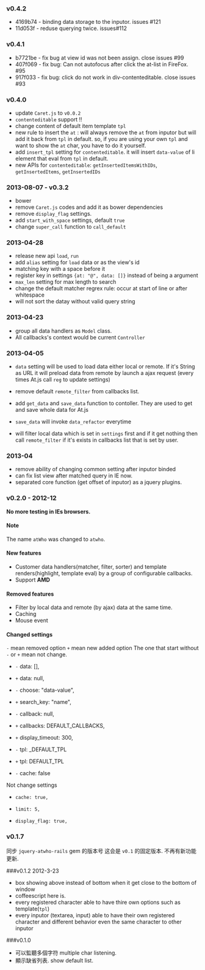 ### v0.4.2

* 4169b74 - binding data storage to the inputor. issues #121
* 11d053f - reduse querying twice. issues#112

### v0.4.1

* b7721be - fix bug at view id was not been assign. close issues #99
* 407f069 - fix bug: Can not autofocus after click the at-list in FireFox. #95
* 917f033 - fix bug: click do not work in div-contenteditable. close issues #93

### v0.4.0

* update `Caret.js` to `v0.0.2`
* `contenteditable` support !!
* change content of default item template `tpl`
* new rule to insert the `at` : will always remove the `at` from inputor but will add it back from `tpl` in default.
  so, if you are using your own `tpl` and want to show the `at` char, you have to do it yourself.
* add `insert_tpl` setting for `contenteditable`.
  it will insert `data-value` of li element that eval from `tpl` in default.
* new APIs for `contenteditable`: `getInsertedItemsWithIDs`, `getInsertedItems`, `getInsertedIDs`

### 2013-08-07 - v0.3.2

* bower
* remove `Caret.js` codes and add it as bower dependencies
* remove `display_flag` settings.
* add `start_with_space` settings, default `true`
* change `super_call` function to `call_default`

### 2013-04-28

* release new api `load`, `run`
* add `alias` setting for `load` data or as the view's id
* matching key with a space before it
* register key in settings `{at: "@", data: []}` instead of being a argument
* `max_len` setting for max length to search
* change the default matcher regrex rule: occur at start of line or after whitespace
* will not sort the datay without valid query string

### 2013-04-23

* group all data handlers as `Model` class.
* All callbacks's context would be current `Controller`

### 2013-04-05

* `data` setting will be used to load data either local or remote. If it's String as URL it will preload data from remote by launch a ajax request (every times At.js call `reg` to update settings)

* remove default `remote_filter` from callbacks list.
* add `get_data` and `save_data` function to contoller. They are used to get and save whole data for At.js
* `save_data` will invoke `data_refactor` everytime

* will filter local data which is set in `settings` first and if it get nothing then call `remote_filter` if it's exists in callbacks list that is set by user.

### 2013-04

* remove ability of changing common setting after inputor binded
* can fix list view after matched query in IE now.
* separated core function (get offset of inputor) as a jquery plugins.

### v0.2.0 - 2012-12

**No more testing in IEs browsers.**

#### Note
The name `atWho` was changed to `atwho`.

#### New features

* Customer data handlers(matcher, filter, sorter) and template renders(highlight, template eval) by a group of configurable callbacks.
* Support **AMD**

#### Removed features

* Filter by local data and remote (by ajax) data at the same time.
* Caching
* Mouse event

#### Changed settings

`-` mean removed option
`+` mean new added option
The one that start without `-` or `+` mean not change.

* `-` data: [],
* `+` data: null,

* `-` choose: "data-value",
* `+` search_key: "name",

* `-` callback: null,
* `+` callbacks: DEFAULT_CALLBACKS,

* `+` display_timeout: 300,

* `-` tpl: _DEFAULT_TPL
* `+` tpl: DEFAULT_TPL

* `-` cache: false

Not change settings

*     cache: true,
*     limit: 5,
*     display_flag: true,

### v0.1.7

同步 `jquery-atwho-rails` gem 的版本号
这会是 `v0.1` 的固定版本. 不再有新功能更新.

###v0.1.2 2012-3-23
* box showing above instead of bottom when it get close to the bottom of window
* coffeescript here is.
* every registered character able to have thire own options such as template(`tpl`)
* every inputor (textarea, input) able to have their own registered character and different behavior
  even the same character to other inputor

###v0.1.0
* 可以監聽多個字符
    multiple char listening.
* 顯示缺省列表.
    show default list.
